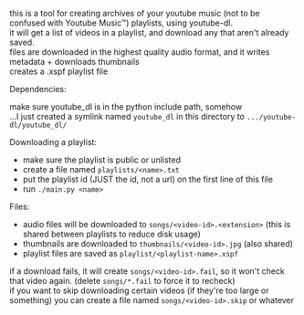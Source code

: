 this is a tool for creating archives of your youtube music (not to be confused with Youtube Music™) playlists, using youtube-dl.  
it will get a list of videos in a playlist, and download any that aren't already saved.  
files are downloaded in the highest quality audio format, and it writes metadata + downloads thumbnails  
creates a .xspf playlist file  

Dependencies:

make sure youtube_dl is in the python include path, somehow  
...I just created a symlink named `youtube_dl` in this directory to `.../youtube-dl/youtube_dl/`

Downloading a playlist:

- make sure the playlist is public or unlisted
- create a file named `playlists/<name>.txt`
- put the playlist id (JUST the id, not a url) on the first line of this file
- run `./main.py <name>`

Files:

- audio files will be downloaded to `songs/<video-id>.<extension>` (this is shared between playlists to reduce disk usage)
- thumbnails are downloaded to `thumbnails/<video-id>.jpg` (also shared)
- playlist files are saved as `playlist/<playlist-name>.xspf`

if a download fails, it will create `songs/<video-id>.fail`, so it won't check that video again. (delete `songs/*.fail` to force it to recheck)  
if you want to skip downloading certain videos (if they're too large or something) you can create a file named `songs/<video-id>.skip` or whatever


